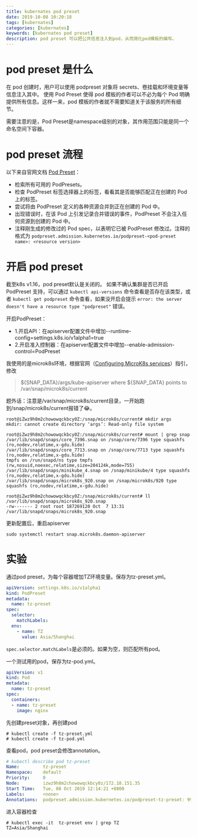 ```yaml
---
title: kubernates pod preset
date: 2019-10-08 10:20:18
tags: [kubernates]
categories: [kubernates]
keywords: [kubernates pod preset]
description: pod preset 可以把公共信息注入到pod，从而简化pod模板的编写。
---
```


# pod preset 是什么

在 pod 创建时，用户可以使用 podpreset 对象将 secrets、卷挂载和环境变量等信息注入其中。
使用 Pod Preset 使得 pod 模板的作者可以不必为每个 Pod 明确提供所有信息。这样一来，pod 模板的作者就不需要知道关于该服务的所有细节。
<!-- more -->
需要注意的是，Pod Preset是namespace级别的对象，其作用范围只能是同一个命名空间下容器。

# pod preset 流程

以下来自官网文档 [Pod Preset](https://kubernetes.io/zh/docs/concepts/workloads/pods/podpreset/)：
- 检索所有可用的 PodPresets。
- 检查 PodPreset 标签选择器上的标签，看看其是否能够匹配正在创建的 Pod 上的标签。
- 尝试将由 PodPreset 定义的各种资源合并到正在创建的 Pod 中。
- 出现错误时，在该 Pod 上引发记录合并错误的事件，PodPreset 不会注入任何资源到创建的 Pod 中。
- 注释刚生成的修改过的 Pod spec，以表明它已被 PodPreset 修改过。注释的格式为 `podpreset.admission.kubernetes.io/podpreset-<pod-preset name>: <resource version>`

# 开启 pod preset

截至k8s v1.16，pod preset默认是关闭的。
如果不确认集群是否已开启 PodPreset 支持，可以通过 `kubectl api-versions` 命令查看是否存在该类型，或者 `kubectl get podpreset` 命令查看，如果没开启会提示 `error: the server doesn't have a resource type "podpreset"` 错误。

开启PodPreset：
- 1.开启API：在apiserver配置文件中增加--runtime-config=settings.k8s.io/v1alpha1=true
- 2.开启准入控制器：在apiserver配置文件中增加--enable-admission-control=PodPreset


我使用的是microk8s环境，根据官网（[Configuring MicroK8s services](https://microk8s.io/docs/)）指引，修改
>${SNAP_DATA}/args/kube-apiserver
>where
>${SNAP_DATA} points to /var/snap/microk8s/current

题外话：注意是/var/snap/microk8s/current目录，一开始跑到/snap/microk8s/current报错了😂。
```
root@iZwz9h8m2chowowqckbcy0Z:/snap/microk8s/current# mkdir args
mkdir: cannot create directory ‘args’: Read-only file system

root@iZwz9h8m2chowowqckbcy0Z:/snap/microk8s/current# mount | grep snap
/var/lib/snapd/snaps/core_7396.snap on /snap/core/7396 type squashfs (ro,nodev,relatime,x-gdu.hide)
/var/lib/snapd/snaps/core_7713.snap on /snap/core/7713 type squashfs (ro,nodev,relatime,x-gdu.hide)
tmpfs on /run/snapd/ns type tmpfs (rw,nosuid,noexec,relatime,size=204124k,mode=755)
/var/lib/snapd/snaps/minikube_4.snap on /snap/minikube/4 type squashfs (ro,nodev,relatime,x-gdu.hide)
/var/lib/snapd/snaps/microk8s_920.snap on /snap/microk8s/920 type squashfs (ro,nodev,relatime,x-gdu.hide)

root@iZwz9h8m2chowowqckbcy0Z:/snap/microk8s/current# ll /var/lib/snapd/snaps/microk8s_920.snap 
-rw------- 2 root root 187269120 Oct  7 13:31 /var/lib/snapd/snaps/microk8s_920.snap
```

更新配置后，重启apiserver
```
sudo systemctl restart snap.microk8s.daemon-apiserver
```

# 实验

通过pod preset，为每个容器增加TZ环境变量。保存为tz-preset.yml。
```yml
apiVersion: settings.k8s.io/v1alpha1
kind: PodPreset
metadata:
  name: tz-preset
spec:
  selector:
    matchLabels:
  env:
    - name: TZ
      value: Asia/Shanghai
```
`spec.selector.matchLabels`是必须的。如果为空，则匹配所有pod。

一个测试用的pod，保存为tz-pod.yml。
```yml
apiVersion: v1
kind: Pod
metadata:
  name: tz-preset
spec:
  containers:
  - name: tz-preset
    image: nginx
```

先创建preset对象，再创建pod
```
# kubectl create -f tz-preset.yml
# kubectl create -f tz-pod.yml
```

查看pod，pod preset会修改annotation。
```yml
# kubectl describe pod tz-preset
Name:         tz-preset
Namespace:    default
Priority:     0
Node:         izwz9h8m2chowowqckbcy0z/172.18.151.35
Start Time:   Tue, 08 Oct 2019 12:14:21 +0800
Labels:       <none>
Annotations:  podpreset.admission.kubernetes.io/podpreset-tz-preset: 99719
```
进入容器检查
```
# kubectl exec -it  tz-preset env | grep TZ
TZ=Asia/Shanghai
```

